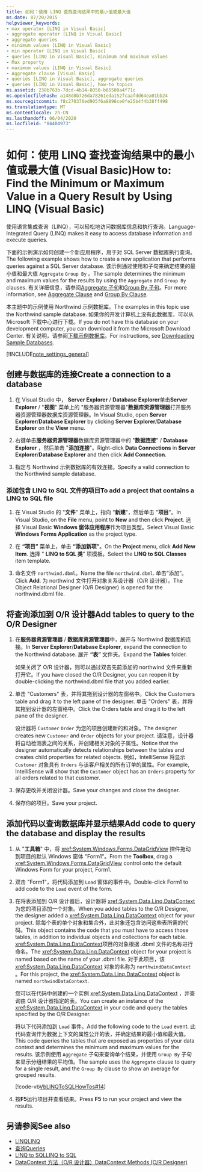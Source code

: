 ```yaml
---
title: 如何：使用 LINQ 查找查询结果中的最小值或最大值
ms.date: 07/20/2015
helpviewer_keywords:
- max operator [LINQ in Visual Basic]
- aggregate operator [LINQ in Visual Basic]
- aggregate queries
- minimum values [LINQ in Visual Basic]
- min operator [LINQ in Visual Basic]
- queries [LINQ in Visual Basic], minimum and maximum values
- Max property
- maximum values [LINQ in Visual Basic]
- Aggregate clause [Visual Basic]
- queries [LINQ in Visual Basic], aggregate queries
- queries [LINQ in Visual Basic], how-to topics
ms.assetid: 238b763b-7dcd-4b14-8050-b65500a4f71c
ms.openlocfilehash: a148d8b726da78261eda152fcaafdd64ea01bb24
ms.sourcegitcommit: f8c270376ed905f6a8896ce0fe25b4f4b38ff498
ms.translationtype: MT
ms.contentlocale: zh-CN
ms.lasthandoff: 06/04/2020
ms.locfileid: "84404973"
---
```

# <a name="how-to-find-the-minimum-or-maximum-value-in-a-query-result-by-using-linq-visual-basic"></a><span data-ttu-id="19b37-102">如何：使用 LINQ 查找查询结果中的最小值或最大值 (Visual Basic)</span><span class="sxs-lookup"><span data-stu-id="19b37-102">How to: Find the Minimum or Maximum Value in a Query Result by Using LINQ (Visual Basic)</span></span>
<span data-ttu-id="19b37-103">使用语言集成查询（LINQ），可以轻松地访问数据库信息和执行查询。</span><span class="sxs-lookup"><span data-stu-id="19b37-103">Language-Integrated Query (LINQ) makes it easy to access database information and execute queries.</span></span>  
  
 <span data-ttu-id="19b37-104">下面的示例演示如何创建一个新应用程序，用于对 SQL Server 数据库执行查询。</span><span class="sxs-lookup"><span data-stu-id="19b37-104">The following example shows how to create a new application that performs queries against a SQL Server database.</span></span> <span data-ttu-id="19b37-105">该示例通过使用和子句来确定结果的最小值和最大值 `Aggregate` `Group By` 。</span><span class="sxs-lookup"><span data-stu-id="19b37-105">The sample determines the minimum and maximum values for the results by using the `Aggregate` and `Group By` clauses.</span></span> <span data-ttu-id="19b37-106">有关详细信息，请参阅[Aggregate 子句](../../../language-reference/queries/aggregate-clause.md)和[Group By 子句](../../../language-reference/queries/group-by-clause.md)。</span><span class="sxs-lookup"><span data-stu-id="19b37-106">For more information, see [Aggregate Clause](../../../language-reference/queries/aggregate-clause.md) and [Group By Clause](../../../language-reference/queries/group-by-clause.md).</span></span>  
  
 <span data-ttu-id="19b37-107">本主题中的示例使用 Northwind 示例数据库。</span><span class="sxs-lookup"><span data-stu-id="19b37-107">The examples in this topic use the Northwind sample database.</span></span> <span data-ttu-id="19b37-108">如果你的开发计算机上没有此数据库，可以从 Microsoft 下载中心进行下载。</span><span class="sxs-lookup"><span data-stu-id="19b37-108">If you do not have this database on your development computer, you can download it from the Microsoft Download Center.</span></span> <span data-ttu-id="19b37-109">有关说明，请参阅[下载示例数据库](../../../../framework/data/adonet/sql/linq/downloading-sample-databases.md)。</span><span class="sxs-lookup"><span data-stu-id="19b37-109">For instructions, see [Downloading Sample Databases](../../../../framework/data/adonet/sql/linq/downloading-sample-databases.md).</span></span>  
  
[!INCLUDE[note_settings_general](~/includes/note-settings-general-md.md)]  
  
## <a name="create-a-connection-to-a-database"></a><span data-ttu-id="19b37-110">创建与数据库的连接</span><span class="sxs-lookup"><span data-stu-id="19b37-110">Create a connection to a database</span></span>  
  
1. <span data-ttu-id="19b37-111">在 Visual Studio 中， **Server Explorer** / **Database Explorer**单击**Server Explorer** / "**视图**" 菜单上的 "服务器资源管理器"**数据库资源管理器**打开服务器资源管理器数据库资源管理器。</span><span class="sxs-lookup"><span data-stu-id="19b37-111">In Visual Studio, open **Server Explorer**/**Database Explorer** by clicking **Server Explorer**/**Database Explorer** on the **View** menu.</span></span>  
  
2. <span data-ttu-id="19b37-112">右键单击**服务器资源管理器**数据库资源管理器中的 "**数据连接**" / **Database Explorer** ，然后单击 "**添加连接**"。</span><span class="sxs-lookup"><span data-stu-id="19b37-112">Right-click **Data Connections** in **Server Explorer**/**Database Explorer** and then click **Add Connection**.</span></span>  
  
3. <span data-ttu-id="19b37-113">指定与 Northwind 示例数据库的有效连接。</span><span class="sxs-lookup"><span data-stu-id="19b37-113">Specify a valid connection to the Northwind sample database.</span></span>  
  
### <a name="to-add-a-project-that-contains-a-linq-to-sql-file"></a><span data-ttu-id="19b37-114">添加包含 LINQ to SQL 文件的项目</span><span class="sxs-lookup"><span data-stu-id="19b37-114">To add a project that contains a LINQ to SQL file</span></span>  
  
1. <span data-ttu-id="19b37-115">在 Visual Studio 的 "**文件**" 菜单上，指向 "**新建**"，然后单击 "**项目**"。</span><span class="sxs-lookup"><span data-stu-id="19b37-115">In Visual Studio, on the **File** menu, point to **New** and then click **Project**.</span></span> <span data-ttu-id="19b37-116">选择 Visual Basic **Windows 窗体应用程序**作为项目类型。</span><span class="sxs-lookup"><span data-stu-id="19b37-116">Select Visual Basic **Windows Forms Application** as the project type.</span></span>  
  
2. <span data-ttu-id="19b37-117">在 **“项目”** 菜单上，单击 **“添加新项”**。</span><span class="sxs-lookup"><span data-stu-id="19b37-117">On the **Project** menu, click **Add New Item**.</span></span> <span data-ttu-id="19b37-118">选择 " **LINQ to SQL 类**" 项模板。</span><span class="sxs-lookup"><span data-stu-id="19b37-118">Select the **LINQ to SQL Classes** item template.</span></span>  
  
3. <span data-ttu-id="19b37-119">命名文件 `northwind.dbml`。</span><span class="sxs-lookup"><span data-stu-id="19b37-119">Name the file `northwind.dbml`.</span></span> <span data-ttu-id="19b37-120">单击“添加”。</span><span class="sxs-lookup"><span data-stu-id="19b37-120">Click **Add**.</span></span> <span data-ttu-id="19b37-121">为 northwind 文件打开对象关系设计器（O/R 设计器）。</span><span class="sxs-lookup"><span data-stu-id="19b37-121">The Object Relational Designer (O/R Designer) is opened for the northwind.dbml file.</span></span>  
  
## <a name="add-tables-to-query-to-the-or-designer"></a><span data-ttu-id="19b37-122">将查询添加到 O/R 设计器</span><span class="sxs-lookup"><span data-stu-id="19b37-122">Add tables to query to the O/R Designer</span></span>  
  
1. <span data-ttu-id="19b37-123">在**服务器资源管理器** / **数据库资源管理器**中，展开与 Northwind 数据库的连接。</span><span class="sxs-lookup"><span data-stu-id="19b37-123">In **Server Explorer**/**Database Explorer**, expand the connection to the Northwind database.</span></span> <span data-ttu-id="19b37-124">展开 **“表”** 文件夹。</span><span class="sxs-lookup"><span data-stu-id="19b37-124">Expand the **Tables** folder.</span></span>  
  
     <span data-ttu-id="19b37-125">如果关闭了 O/R 设计器，则可以通过双击先前添加的 northwind 文件来重新打开它。</span><span class="sxs-lookup"><span data-stu-id="19b37-125">If you have closed the O/R Designer, you can reopen it by double-clicking the northwind.dbml file that you added earlier.</span></span>  
  
2. <span data-ttu-id="19b37-126">单击 "Customers" 表，并将其拖到设计器的左窗格中。</span><span class="sxs-lookup"><span data-stu-id="19b37-126">Click the Customers table and drag it to the left pane of the designer.</span></span> <span data-ttu-id="19b37-127">单击 "Orders" 表，并将其拖到设计器的左窗格中。</span><span class="sxs-lookup"><span data-stu-id="19b37-127">Click the Orders table and drag it to the left pane of the designer.</span></span>  
  
     <span data-ttu-id="19b37-128">设计器将 `Customer` `Order` 为您的项目创建新的和对象。</span><span class="sxs-lookup"><span data-stu-id="19b37-128">The designer creates new `Customer` and `Order` objects for your project.</span></span> <span data-ttu-id="19b37-129">请注意，设计器将自动检测表之间的关系，并创建相关对象的子属性。</span><span class="sxs-lookup"><span data-stu-id="19b37-129">Notice that the designer automatically detects relationships between the tables and creates child properties for related objects.</span></span> <span data-ttu-id="19b37-130">例如，IntelliSense 将显示 `Customer` 对象具有 `Orders` 与该客户相关的所有订单的属性。</span><span class="sxs-lookup"><span data-stu-id="19b37-130">For example, IntelliSense will show that the `Customer` object has an `Orders` property for all orders related to that customer.</span></span>  
  
3. <span data-ttu-id="19b37-131">保存更改并关闭设计器。</span><span class="sxs-lookup"><span data-stu-id="19b37-131">Save your changes and close the designer.</span></span>  
  
4. <span data-ttu-id="19b37-132">保存你的项目。</span><span class="sxs-lookup"><span data-stu-id="19b37-132">Save your project.</span></span>  
  
## <a name="add-code-to-query-the-database-and-display-the-results"></a><span data-ttu-id="19b37-133">添加代码以查询数据库并显示结果</span><span class="sxs-lookup"><span data-stu-id="19b37-133">Add code to query the database and display the results</span></span>  
  
1. <span data-ttu-id="19b37-134">从 "**工具箱**" 中，将 <xref:System.Windows.Forms.DataGridView> 控件拖动到项目的默认 Windows 窗体 "Form1"。</span><span class="sxs-lookup"><span data-stu-id="19b37-134">From the **Toolbox**, drag a <xref:System.Windows.Forms.DataGridView> control onto the default Windows Form for your project, Form1.</span></span>  
  
2. <span data-ttu-id="19b37-135">双击 "Form1"，将代码添加到 `Load` 窗体的事件中。</span><span class="sxs-lookup"><span data-stu-id="19b37-135">Double-click Form1 to add code to the `Load` event of the form.</span></span>  
  
3. <span data-ttu-id="19b37-136">在将表添加到 O/R 设计器后，设计器将 <xref:System.Data.Linq.DataContext> 为您的项目添加一个对象。</span><span class="sxs-lookup"><span data-stu-id="19b37-136">When you added tables to the O/R Designer, the designer added a <xref:System.Data.Linq.DataContext> object for your project.</span></span> <span data-ttu-id="19b37-137">除每个表的单个对象和集合外，此对象还包含访问这些表所需的代码。</span><span class="sxs-lookup"><span data-stu-id="19b37-137">This object contains the code that you must have to access those tables, in addition to individual objects and collections for each table.</span></span> <span data-ttu-id="19b37-138"><xref:System.Data.Linq.DataContext>项目的对象根据 .dbml 文件的名称进行命名。</span><span class="sxs-lookup"><span data-stu-id="19b37-138">The <xref:System.Data.Linq.DataContext> object for your project is named based on the name of your .dbml file.</span></span> <span data-ttu-id="19b37-139">对于此项目，该 <xref:System.Data.Linq.DataContext> 对象的名称为 `northwindDataContext` 。</span><span class="sxs-lookup"><span data-stu-id="19b37-139">For this project, the <xref:System.Data.Linq.DataContext> object is named `northwindDataContext`.</span></span>  
  
     <span data-ttu-id="19b37-140">您可以在代码中创建的一个实例 <xref:System.Data.Linq.DataContext> ，并查询由 O/R 设计器指定的表。</span><span class="sxs-lookup"><span data-stu-id="19b37-140">You can create an instance of the <xref:System.Data.Linq.DataContext> in your code and query the tables specified by the O/R Designer.</span></span>  
  
     <span data-ttu-id="19b37-141">将以下代码添加到 `Load` 事件。</span><span class="sxs-lookup"><span data-stu-id="19b37-141">Add the following code to the `Load` event.</span></span> <span data-ttu-id="19b37-142">此代码查询作为数据上下文的属性公开的表，并确定结果的最小值和最大值。</span><span class="sxs-lookup"><span data-stu-id="19b37-142">This code queries the tables that are exposed as properties of your data context and determines the minimum and maximum values for the results.</span></span> <span data-ttu-id="19b37-143">该示例使用 `Aggregate` 子句来查询单个结果，并使用 `Group By` 子句来显示分组结果的平均值。</span><span class="sxs-lookup"><span data-stu-id="19b37-143">The sample uses the `Aggregate` clause to query for a single result, and the `Group By` clause to show an average for grouped results.</span></span>  
  
     [!code-vb[VbLINQToSQLHowTos#14](~/samples/snippets/visualbasic/VS_Snippets_VBCSharp/VbLINQtoSQLHowTos/VB/Form7.vb#14)]  
  
4. <span data-ttu-id="19b37-144">按**F5**运行项目并查看结果。</span><span class="sxs-lookup"><span data-stu-id="19b37-144">Press **F5** to run your project and view the results.</span></span>  
  
## <a name="see-also"></a><span data-ttu-id="19b37-145">另请参阅</span><span class="sxs-lookup"><span data-stu-id="19b37-145">See also</span></span>

- [<span data-ttu-id="19b37-146">LINQ</span><span class="sxs-lookup"><span data-stu-id="19b37-146">LINQ</span></span>](index.md)
- [<span data-ttu-id="19b37-147">查询</span><span class="sxs-lookup"><span data-stu-id="19b37-147">Queries</span></span>](../../../language-reference/queries/index.md)
- [<span data-ttu-id="19b37-148">LINQ to SQL</span><span class="sxs-lookup"><span data-stu-id="19b37-148">LINQ to SQL</span></span>](../../../../framework/data/adonet/sql/linq/index.md)
- [<span data-ttu-id="19b37-149">DataContext 方法（O/R 设计器）</span><span class="sxs-lookup"><span data-stu-id="19b37-149">DataContext Methods (O/R Designer)</span></span>](/visualstudio/data-tools/datacontext-methods-o-r-designer)
